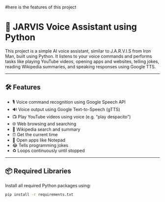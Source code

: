 #here is the features of this project 
# 🤖 JARVIS Voice Assistant using Python

This project is a simple AI voice assistant, similar to J.A.R.V.I.S from Iron Man, built using Python. It listens to your voice commands and performs tasks like playing YouTube videos, opening apps and websites, telling jokes, reading Wikipedia summaries, and speaking responses using Google TTS.

---

## 🛠 Features

- 🎙️ Voice command recognition using Google Speech API  
- 🔊 Voice output using Google Text-to-Speech (gTTS)  
- 📺 Play YouTube videos using voice (e.g. “play despacito”)  
- 🌐 Web browsing and searching  
- 📖 Wikipedia search and summary  
- ⏰ Get the current time  
- 📝 Open apps like Notepad  
- 😂 Tells programming jokes  
- ♻️ Loops continuously until stopped

---

## 📦 Required Libraries

Install all required Python packages using:

```bash
pip install -r requirements.txt
